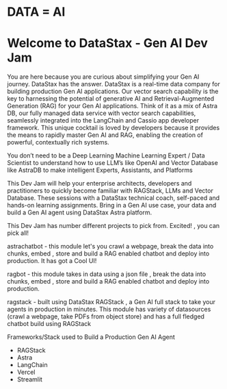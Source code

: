# DATA = AI

# Welcome to DataStax - Gen AI Dev Jam


You are here because you are curious about simplifying your Gen AI journey. DataStax has the answer. 
DataStax is a real-time data company for building production Gen AI applications. Our vector search capability is
the key to harnessing the potential of generative AI and Retrieval-Augmented Generation (RAG) for
your Gen AI applications. Think of it as a mix of Astra DB, our fully managed data service with vector
search capabilities, seamlessly integrated into the LangChain and Cassio app developer framework.
This unique cocktail is loved by developers because it provides the means to rapidly master Gen AI and
RAG, enabling the creation of powerful, contextually rich systems.

You don’t need to be a Deep Learning Machine Learning Expert / Data Scientist to understand how to
use LLM’s like OpenAI and Vector Database like AstraDB to make intelligent Experts, Assistants, and
Platforms

This Dev Jam will help your enterprise architects, developers and practitioners to quickly become
familiar with RAGStack, LLMs and Vector Database. These sessions with a DataStax technical coach,
self-paced and hands-on learning assignments. Bring in a Gen AI use case, your data and
build a Gen AI agent using DataStax Astra platform.

This Dev Jam has number different projects to pick from. Excited! , you can pick all!

astrachatbot - this module let's you crawl a webpage, break the data into chunks, embed , store and build a RAG enabled chatbot and deploy into production. It has got a Cool UI!

ragbot - this module takes in data using a json file , break the data into chunks, embed , store and build a RAG enabled chatbot and deploy into production.

ragstack - built using DataStax RAGStack , a Gen AI full stack to take your agents in production in minutes. This module has variety of datasources (crawl a webpage, take PDFs from object store) and has a full fledged chatbot build using RAGStack

Frameworks/Stack used to Build a Production Gen AI Agent
- RAGStack
- Astra
- LangChain
- Vercel
- Streamlit 